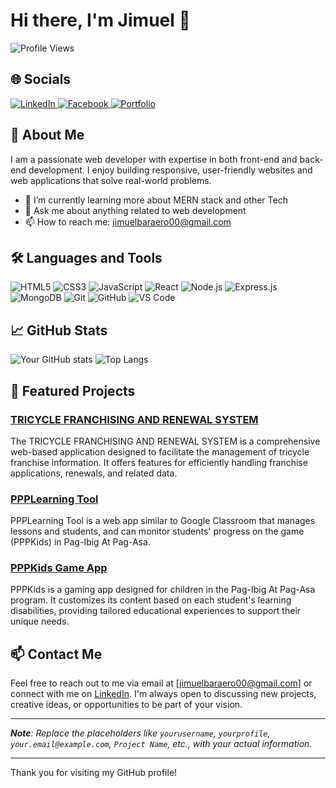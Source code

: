 # Hi there, I'm Jimuel 👋

![Profile Views](https://komarev.com/ghpvc/?username=yourusername&color=green)

## 🌐 Socials

<a href="https://www.linkedin.com/in/jimuel-baraero-b49628243/" target="_blank">
  <img src="https://img.shields.io/badge/LinkedIn-blue?logo=linkedin&logoColor=white" alt="LinkedIn">
</a>
<a href="https://www.facebook.com/jimuel.baraero" target="_blank">
  <img src="https://img.shields.io/badge/Facebook-blue?logo=facebook&logoColor=white" alt="Facebook">
</a>
<a href="https://portfolio-website-sigma-mocha.vercel.app/" target="_blank">
  <img src="https://img.shields.io/badge/Portfolio-green?logo=web&logoColor=white" alt="Portfolio">
</a>


## 💼 About Me
I am a passionate web developer with expertise in both front-end and back-end development. I enjoy building responsive, user-friendly websites and web applications that solve real-world problems.


- 🌱 I’m currently learning more about MERN stack and other Tech
- 💬 Ask me about anything related to web development
- 📫 How to reach me: jimuelbaraero00@gmail.com

## 🛠️ Languages and Tools
![HTML5](https://img.shields.io/badge/HTML5-E34F26?style=for-the-badge&logo=html5&logoColor=white)
![CSS3](https://img.shields.io/badge/CSS3-1572B6?style=for-the-badge&logo=css3&logoColor=white)
![JavaScript](https://img.shields.io/badge/JavaScript-F7DF1E?style=for-the-badge&logo=javascript&logoColor=black)
![React](https://img.shields.io/badge/React-20232A?style=for-the-badge&logo=react&logoColor=61DAFB)
![Node.js](https://img.shields.io/badge/Node.js-339933?style=for-the-badge&logo=nodedotjs&logoColor=white)
![Express.js](https://img.shields.io/badge/Express.js-404D59?style=for-the-badge&logo=express&logoColor=white)
![MongoDB](https://img.shields.io/badge/MongoDB-4EA94B?style=for-the-badge&logo=mongodb&logoColor=white)
![Git](https://img.shields.io/badge/Git-F05032?style=for-the-badge&logo=git&logoColor=white)
![GitHub](https://img.shields.io/badge/GitHub-181717?style=for-the-badge&logo=github&logoColor=white)
![VS Code](https://img.shields.io/badge/VS%20Code-007ACC?style=for-the-badge&logo=visual-studio-code&logoColor=white)

## 📈 GitHub Stats
![Your GitHub stats](https://github-readme-stats.vercel.app/api?username=yourusername&show_icons=true&theme=radical)
![Top Langs](https://github-readme-stats.vercel.app/api/top-langs/?username=yourusername&layout=compact&theme=radical)

## 🔗 Featured Projects
### [TRICYCLE FRANCHISING AND RENEWAL SYSTEM](https://github.com/J1MMM/kapitolyo-website)
The TRICYCLE FRANCHISING AND RENEWAL SYSTEM is a comprehensive web-based application designed to facilitate the management of tricycle franchise information. It offers features for efficiently handling franchise applications, renewals, and related data.

### [PPPLearning Tool](https://github.com/J1MMM/ppp-learning-tool)
PPPLearning Tool is a web app similar to Google Classroom that manages lessons and students, and can monitor students' progress on the game (PPPKids) in Pag-Ibig At Pag-Asa.

### [PPPKids Game App](https://github.com/J1MMM/pppkids)
PPPKids is a gaming app designed for children in the Pag-Ibig At Pag-Asa program. It customizes its content based on each student's learning disabilities, providing tailored educational experiences to support their unique needs.

## 📫 Contact Me
Feel free to reach out to me via email at [jimuelbaraero00@gmail.com] or connect with me on [LinkedIn](www.linkedin.com/in/jimuel-baraero-b49628243). I'm always open to discussing new projects, creative ideas, or opportunities to be part of your vision.

---

_**Note**: Replace the placeholders like `yourusername`, `yourprofile`, `your.email@example.com`, `Project Name`, etc., with your actual information._

---

Thank you for visiting my GitHub profile!
